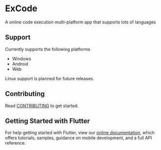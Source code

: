 # ExCode

A online code execution multi-platform app that supports lots of languages

## Support

Currently supports the following platforms

- Windows
- Android
- Web

Linux support is planned for future releases.

## Contributing

Read [CONTRIBUTING](CONTRIBUTING.md) to get started.

## Getting Started with Flutter

For help getting started with Flutter, view our
[online documentation](https://flutter.dev/docs), which offers tutorials,
samples, guidance on mobile development, and a full API reference.
